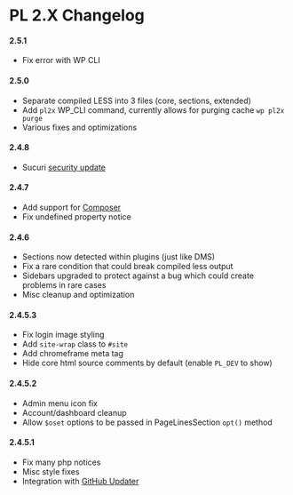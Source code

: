 PL 2.X Changelog
================

#### 2.5.1
- Fix error with WP CLI

#### 2.5.0

- Separate compiled LESS into 3 files (core, sections, extended)
- Add `pl2x` WP_CLI command, currently allows for purging cache `wp pl2x purge`
- Various fixes and optimizations

#### 2.4.8

- Sucuri [security update](http://blog.sucuri.net/2015/01/security-advisory-vulnerabilities-in-pagelinesplatform-theme-for-wordpress.html)

#### 2.4.7

- Add support for [Composer](http://getcomposer.org/)
- Fix undefined property notice

#### 2.4.6

- Sections now detected within plugins (just like DMS)
- Fix a rare condition that could break compiled less output
- Sidebars upgraded to protect against a bug which could create problems in rare cases
- Misc cleanup and optimization

#### 2.4.5.3

- Fix login image styling
- Add `site-wrap` class to `#site`
- Add chromeframe meta tag
- Hide core html source comments by default (enable `PL_DEV` to show)

#### 2.4.5.2

- Admin menu icon fix
- Account/dashboard cleanup
- Allow `$oset` options to be passed in PageLinesSection `opt()` method

#### 2.4.5.1

- Fix many php notices
- Misc style fixes
- Integration with [GitHub Updater](https://github.com/afragen/github-updater)
